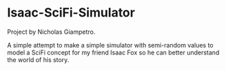 # Isaac-SciFi-Simulator

Project by Nicholas Giampetro. 
 
A simple attempt to make a simple simulator with semi-random values to model a SciFi concept for my friend Isaac Fox so he can better understand the world of his story. 
